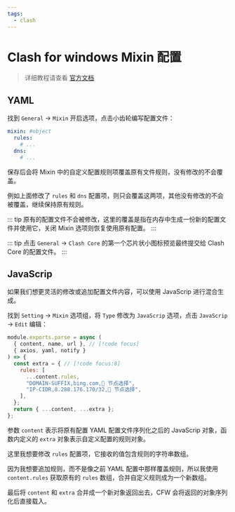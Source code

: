 ```yaml
---
tags:
  - clash
---
```


# Clash for windows Mixin 配置

> 详细教程请查看 [官方文档](https://docs.cfw.lbyczf.com/contents/mixin.html#javascript)

## YAML

找到 `General` -> `Mixin` 开启选项，点击小齿轮编写配置文件：

```yaml
mixin: #object
  rules: 
    # ...
  dns: 
    # ...
```

保存后会将 Mixin 中的自定义配置规则项覆盖原有文件规则，没有修改的不会覆盖。

例如上面修改了 `rules` 和 `dns` 配置项，则只会覆盖这两项，其他没有修改的不会被覆盖，继续保持原有规则。

::: tip
原有的配置文件不会被修改，这里的覆盖是指在内存中生成一份新的配置文件并使用它，关闭 Mixin 选项则恢复使用原有配置。
:::

::: tip
点击 `General` -> `Clash Core` 的第一个芯片状小图标预览最终提交给 Clash Core 的配置文件。
:::

## JavaScrip

如果我们想更灵活的修改或追加配置文件内容，可以使用 JavaScrip 进行混合生成。

找到 `Setting` -> `Mixin` 选项组，将 `Type` 修改为 `JavaScrip` 选项，点击 `JavaScrip` -> `Edit` 编辑：

```js
module.exports.parse = async (
  { content, name, url }, // [!code focus]
  { axios, yaml, notify }
) => {
  const extra = { // [!code focus:8]
    rules: [
      ...content.rules,
      "DOMAIN-SUFFIX,bing.com,🚀 节点选择",
      "IP-CIDR,8.288.176.170/32,🚀 节点选择",
    ],
  };
  return { ...content, ...extra };
};
```

参数 `content` 表示将原有配置 YAML 配置文件序列化之后的 JavaScrip 对象，函数内定义的 `extra` 对象表示自定义配置的规则对象。

这里我想要修改 `rules` 配置项，它接收的值包含规则的字符串数组。

因为我想要追加规则，而不是像之前 YAML 配置中那样覆盖规则，所以我使用 `content.rules` 获取原有的 `rules` 数组，合并自定义规则成为一个新数组。

最后将 `content` 和 `extra` 合并成一个新对象返回出去，CFW 会将返回的对象序列化后直接载入。
